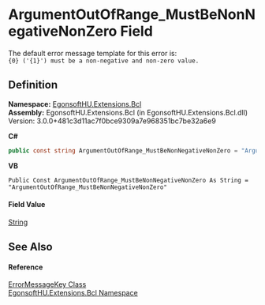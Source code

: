 # ArgumentOutOfRange_MustBeNonNegativeNonZero Field


The default error message template for this error is:  
`{0} ('{1}') must be a non-negative and non-zero value.`



## Definition
**Namespace:** <a href="N_EgonsoftHU_Extensions_Bcl.md">EgonsoftHU.Extensions.Bcl</a>  
**Assembly:** EgonsoftHU.Extensions.Bcl (in EgonsoftHU.Extensions.Bcl.dll) Version: 3.0.0+481c3d11ac7f0bce9309a7e968351bc7be32a6e9

**C#**
``` C#
public const string ArgumentOutOfRange_MustBeNonNegativeNonZero = "ArgumentOutOfRange_MustBeNonNegativeNonZero"
```
**VB**
``` VB
Public Const ArgumentOutOfRange_MustBeNonNegativeNonZero As String = "ArgumentOutOfRange_MustBeNonNegativeNonZero"
```



#### Field Value
<a href="https://learn.microsoft.com/dotnet/api/system.string" target="_blank" rel="noopener noreferrer">String</a>

## See Also


#### Reference
<a href="T_EgonsoftHU_Extensions_Bcl_ErrorMessageKey.md">ErrorMessageKey Class</a>  
<a href="N_EgonsoftHU_Extensions_Bcl.md">EgonsoftHU.Extensions.Bcl Namespace</a>  
